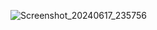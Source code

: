 ![Screenshot_20240617_235756](https://github.com/alysonzr/eletric-car-app-DIO/assets/31868244/b9cfccb0-7e4a-44b4-a21b-ee30b5aad94a)

